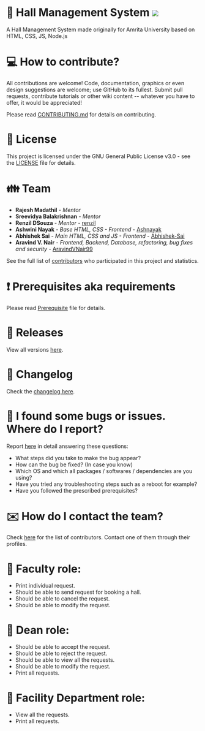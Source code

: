 # :office: Hall Management System ![](https://komarev.com/ghpvc/?username=AravindVNair99&label=Views)
A Hall Management System made originally for Amrita University based on HTML, CSS, JS, Node.js

# :computer: How to contribute?

All contributions are welcome! Code, documentation, graphics or even design suggestions are welcome; use GitHub to its fullest. Submit pull requests, contribute tutorials or other wiki content -- whatever you have to offer, it would be appreciated!

Please read [CONTRIBUTING.md](https://github.com/aravindvnair99/Hall-Management-System/blob/master/CONTRIBUTING.md) for details on contributing.

# :scroll: License

This project is licensed under the GNU General Public License v3.0 - see the [LICENSE](LICENSE) file for details.

# :family: Team

* **Rajesh Madathil** - *Mentor*
* **Sreevidya Balakrishnan** - *Mentor*
* **Renzil DSouza** - *Mentor* - [renzil](https://github.com/renzil)
* **Ashwini Nayak** - *Base HTML, CSS - Frontend* - [Ashnayak](https://github.com/Ashnayak)
* **Abhishek Sai** - *Main HTML, CSS and JS - Frontend* - [Abhishek-Sai](https://github.com/Abhishek-Sai)
* **Aravind V. Nair** - *Frontend, Backend, Database, refactoring, bug fixes and security* - [AravindVNair99](https://github.com/aravindvnair99)

See the full list of [contributors](https://github.com/aravindvnair99/Hall-Management-System/graphs/contributors) who participated in this project and statistics.

# :heavy_exclamation_mark: Prerequisites aka requirements

Please read [Prerequisite](Prerequisite.md) file for details.

# :bookmark: Releases

View all versions [here](https://github.com/aravindvnair99/Hall-Management-System/releases).

# :scroll: Changelog

Check the [changelog here](https://github.com/aravindvnair99/Hall-Management-System/commits/master).

# :memo: I found some bugs or issues. Where do I report?

Report [here](https://github.com/aravindvnair99/Hall-Management-System/issues/new) in detail answering these questions:

* What steps did you take to make the bug appear?
* How can the bug be fixed? (In case you know)
* Which OS and which all packages / softwares / dependencies are you using?
* Have you tried any troubleshooting steps such as a reboot for example?
* Have you followed the prescribed prerequisites?

# :envelope: How do I contact the team?

Check [here](https://github.com/aravindvnair99/Hall-Management-System/graphs/contributors) for the list of contributors. Contact one of them through their profiles.

# :book: Faculty role:

* Print individual request.
* Should be able to send request for booking a hall.
* Should be able to cancel the request.
* Should be able to modify the request.

# :book: Dean role:

* Should be able to accept the request.
* Should be able to reject the request. 
* Should be able to view all the requests.
* Should be able to modify the request.
* Print all requests.

# :book: Facility Department role:

* View all the requests.
* Print all requests.
